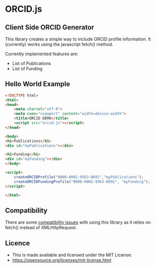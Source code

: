 ORCID.js
========

## Client Side ORCID Generator

This library creates a simple way to include ORCID profile information. It (currently) works using the javascript fetch() method.

Currently implemented features are:
- List of Publications
- List of Funding

## Hello World Example

```html
<!DOCTYPE html>
<html>
<head>
    <meta charset="utf-8">
    <meta name="viewport" content="width=device-width">
    <title>ORCID DEMO</title>
    <script src="orcid.js"></script>
</head>

<body>
<h1>Publications</h1>
<div id="myPublications"></div>

<h1>Funding</h1>
<div id="myFunding"></div>
</body>

<script>
    createORCIDProfile("0000-0002-9563-0691","myPublications");
    createORCIDFundingProfile("0000-0002-9563-0691", "myFunding");
</script>

</html>
```

## Compatibility

There are some <a href="http://caniuse.com/#feat=fetch">compatibility issues</a> with using this library as it relies on fetch() instead of XMLHttpRequest.

## Licence
* This is made available and licensed under the MIT License:
 * https://opensource.org/licenses/mit-license.html
